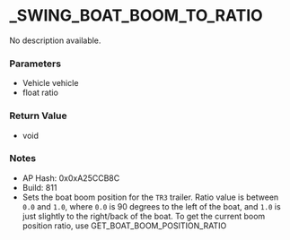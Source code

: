# _SWING_BOAT_BOOM_TO_RATIO

No description available.

### Parameters
* Vehicle vehicle
* float ratio

### Return Value
* void

### Notes
* AP Hash: 0x0xA25CCB8C
* Build: 811
* Sets the boat boom position for the `TR3` trailer.
Ratio value is between `0.0` and `1.0`, where `0.0` is 90 degrees to the left of the boat, and `1.0` is just slightly to the right/back of the boat.
To get the current boom position ratio, use GET_BOAT_BOOM_POSITION_RATIO


